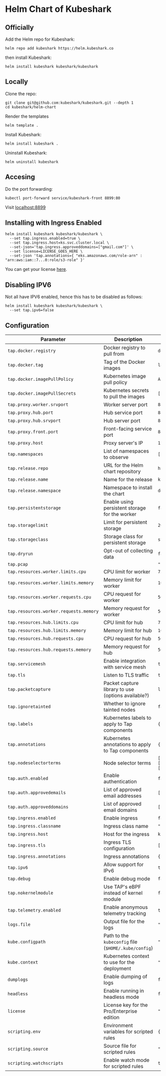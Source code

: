 # Helm Chart of Kubeshark

## Officially

Add the Helm repo for Kubeshark:

```shell
helm repo add kubeshark https://helm.kubeshark.co
```

then install Kubeshark:

```shell
helm install kubeshark kubeshark/kubeshark
```

## Locally

Clone the repo:

```shell
git clone git@github.com:kubeshark/kubeshark.git --depth 1
cd kubeshark/helm-chart
```

Render the templates

```shell
helm template .
```

Install Kubeshark:

```shell
helm install kubeshark .
```

Uninstall Kubeshark:

```shell
helm uninstall kubeshark
```

## Accesing

Do the port forwarding:

```shell
kubectl port-forward service/kubeshark-front 8899:80
```

Visit [localhost:8899](http://localhost:8899)

## Installing with Ingress Enabled

```shell
helm install kubeshark kubeshark/kubeshark \
  --set tap.ingress.enabled=true \
  --set tap.ingress.host=ks.svc.cluster.local \
  --set-json='tap.ingress.approveddomains=["gmail.com"]' \
  --set license=LICENSE_GOES_HERE \
  --set-json 'tap.annotations={ "eks.amazonaws.com/role-arn" : "arn:aws:iam::7...0:role/s3-role" }'
```

You can get your license [here](https://console.kubeshark.co/).

## Disabling IPV6

Not all have IPV6 enabled, hence this has to be disabled as follows:

```shell
helm install kubeshark kubeshark/kubeshark \
  --set tap.ipv6=false
```

## Configuration

| Parameter                                 | Description                                   | Default                                                 |
|-------------------------------------------|-----------------------------------------------|---------------------------------------------------------|
| `tap.docker.registry`                     | Docker registry to pull from                           | `docker.io/kubeshark`                                   |
| `tap.docker.tag`                          | Tag of the Docker images                              | `latest`                                                |
| `tap.docker.imagePullPolicy`              | Kubernetes image pull policy                  | `Always`                                                |
| `tap.docker.imagePullSecrets`             | Kubernetes secrets to pull the images      | `[]`                                                    |
| `tap.proxy.worker.srvport`                | Worker server port                           | `8897`                                                  |
| `tap.proxy.hub.port`                      | Hub service port                              | `8898`                                                  |
| `tap.proxy.hub.srvport`                   | Hub server port                   | `8898`                                                  |
| `tap.proxy.front.port`                    | Front-facing service port                     | `8899`                                                  |
| `tap.proxy.host`                          | Proxy server's IP                                   | `127.0.0.1`                                             |
| `tap.namespaces`                          | List of namespaces to observe                 | `[]`                                                    |
| `tap.release.repo`                        | URL for the Helm chart repository             | `https://helm.kubeshark.co`                             |
| `tap.release.name`                        | Name for the release                          | `kubeshark`                                             |
| `tap.release.namespace`                   | Namespace to install the chart                | `default`                                               |
| `tap.persistentstorage`                   | Enable using persistent storage for the worker | `false`                                                |
| `tap.storagelimit`                        | Limit for persistent storage                  | `200Mi`                                                 |
| `tap.storageclass`                        | Storage class for persistent storage          | `standard`                                              |
| `tap.dryrun`                              | Opt-out of collecting data                    | `false`                                                 |
| `tap.pcap`                                |                                               | `""`                                                    |
| `tap.resources.worker.limits.cpu`         | CPU limit for worker                          | `750m`                                                  |
| `tap.resources.worker.limits.memory`      | Memory limit for worker                       | `1Gi`                                                   |
| `tap.resources.worker.requests.cpu`       | CPU request for worker                        | `50m`                                                   |
| `tap.resources.worker.requests.memory`    | Memory request for worker                     | `50Mi`                                                  |
| `tap.resources.hub.limits.cpu`            | CPU limit for hub                             | `750m`                                                  |
| `tap.resources.hub.limits.memory`         | Memory limit for hub                          | `1Gi`                                                   |
| `tap.resources.hub.requests.cpu`          | CPU request for hub                           | `50m`                                                   |
| `tap.resources.hub.requests.memory`       | Memory request for hub                        | `50Mi`                                                  |
| `tap.servicemesh`                         | Enable integration with service mesh          | `true`                                                  |
| `tap.tls`                                 | Listen to TLS traffic                         | `true`                                                  |
| `tap.packetcapture`                       | Packet capture library to use (options available?) | `libpcap`                                          |
| `tap.ignoretainted`                       | Whether to ignore tainted nodes               | `false`                                                 |
| `tap.labels`                              | Kubernetes labels to apply to Tap components  | `{}`                                                    |
| `tap.annotations`                         | Kubernetes annotations to apply to Tap components | `{}`                                                |
| `tap.nodeselectorterms`                   | Node selector terms                           | `[{"matchExpressions":[{"key":"kubernetes.io/os","operator":"In","values":["linux"]}]}]` |
| `tap.auth.enabled`                        | Enable authentication                         | `false`                                                 |
| `tap.auth.approvedemails`                 | List of approved email addresses              | `[]`                                                    |
| `tap.auth.approveddomains`                | List of approved email domains                | `[]`                                                    |
| `tap.ingress.enabled`                     | Enable ingress                                | `false`                                                 |
| `tap.ingress.classname`                   | Ingress class name                            | `""`                                                    |
| `tap.ingress.host`                        | Host for the ingress                          | `ks.svc.cluster.local`                                  |
| `tap.ingress.tls`                         | Ingress TLS configuration                     | `[]`                                                    |
| `tap.ingress.annotations`                 | Ingress annotations                           | `{}`                                                    |
| `tap.ipv6`                                | Allow support for IPv6                        | `true`                                                  |
| `tap.debug`                               | Enable debug mode                             | `false`                                                 |
| `tap.nokernelmodule`                      | Use TAP's eBPF instead of kernel module       | `false`                                                 |
| `tap.telemetry.enabled`                   | Enable anonymous telemetry tracking           | `true`                                                  |
| `logs.file`                               | Output file for the logs                      | `""`                                                    |
| `kube.configpath`                         | Path to the `kubeconfig` file (`$HOME/.kube/config`)            | `""`                                                    |
| `kube.context`                            | Kubernetes context to use for the deployment  | `""`                                                    |
| `dumplogs`                                | Enable dumping of logs         | `false`                                                 |
| `headless`                                | Enable running in headless mode               | `false`                                                 |
| `license`                                 | License key for the Pro/Enterprise edition    | `""`                                                    |
| `scripting.env`                           | Environment variables for scripted rules      | `{}`                                                    |
| `scripting.source`                        | Source file for scripted rules                | `""`                                                    |
| `scripting.watchscripts`                  | Enable watch mode for scripted rules          | `true`                                                  |
